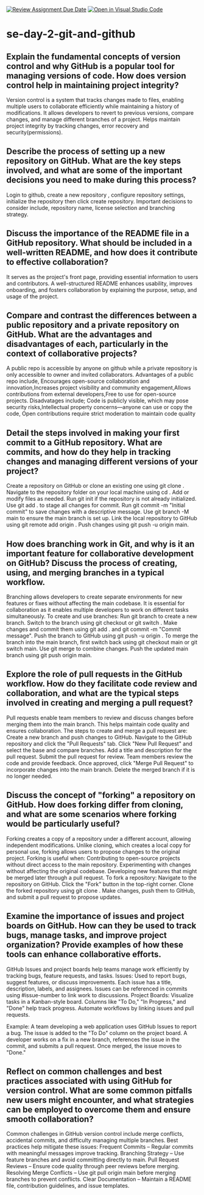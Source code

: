 [![Review Assignment Due Date](https://classroom.github.com/assets/deadline-readme-button-22041afd0340ce965d47ae6ef1cefeee28c7c493a6346c4f15d667ab976d596c.svg)](https://classroom.github.com/a/8wgCKhpZ)
[![Open in Visual Studio Code](https://classroom.github.com/assets/open-in-vscode-2e0aaae1b6195c2367325f4f02e2d04e9abb55f0b24a779b69b11b9e10269abc.svg)](https://classroom.github.com/online_ide?assignment_repo_id=18483484&assignment_repo_type=AssignmentRepo)
# se-day-2-git-and-github
## Explain the fundamental concepts of version control and why GitHub is a popular tool for managing versions of code. How does version control help in maintaining project integrity?
Version control is a system that tracks changes made to files, enabling multiple users to collaborate efficiently while maintaining a history of modifications. It allows developers to revert to previous versions, compare changes, and manage different branches of a project.
Helps maintain project integrity by tracking changes, error recovery and security(permissions).
## Describe the process of setting up a new repository on GitHub. What are the key steps involved, and what are some of the important decisions you need to make during this process?
Login to github, create a new repository , configure repository settings, initialize the repository then click create repository.
Important decisions to consider include, repository name, license selection and branching strategy.
## Discuss the importance of the README file in a GitHub repository. What should be included in a well-written README, and how does it contribute to effective collaboration?
It serves as the project's front page, providing essential information to users and contributors. A well-structured README enhances usability, improves onboarding, and fosters collaboration by explaining the purpose, setup, and usage of the project.
## Compare and contrast the differences between a public repository and a private repository on GitHub. What are the advantages and disadvantages of each, particularly in the context of collaborative projects?
A public repo is accessible by anyone on github while a private repository is only accessible to owner and invited collaborators.
Advantages of a public repo include, Encourages open-source collaboration and innovation,Increases project visibility and community engagement,Allows contributions from external developers,Free to use for open-source projects.
Disadvatages include; Code is publicly visible, which may pose security risks,Intellectual property concerns—anyone can use or copy the code, Open contributions require strict moderation to maintain code quality

## Detail the steps involved in making your first commit to a GitHub repository. What are commits, and how do they help in tracking changes and managing different versions of your project?
Create a repository on GitHub or clone an existing one using git clone <repository-url>.
Navigate to the repository folder on your local machine using cd <repository-name>.
Add or modify files as needed.
Run git init if the repository is not already initialized.
Use git add . to stage all changes for commit.
Run git commit -m "Initial commit" to save changes with a descriptive message.
Use git branch -M main to ensure the main branch is set up.
Link the local repository to GitHub using git remote add origin <repository-url>.
Push changes using git push -u origin main.
## How does branching work in Git, and why is it an important feature for collaborative development on GitHub? Discuss the process of creating, using, and merging branches in a typical workflow.
Branching allows developers to create separate environments for new features or fixes without affecting the main codebase. It is essential for collaboration as it enables multiple developers to work on different tasks simultaneously.
To create and use branches:
Run git branch <branch-name> to create a new branch.
Switch to the branch using git checkout <branch-name> or git switch <branch-name>.
Make changes and commit them using git add . and git commit -m "Commit message".
Push the branch to GitHub using git push -u origin <branch-name>.
To merge the branch into the main branch, first switch back using git checkout main or git switch main.
Use git merge <branch-name> to combine changes.
Push the updated main branch using git push origin main.
## Explore the role of pull requests in the GitHub workflow. How do they facilitate code review and collaboration, and what are the typical steps involved in creating and merging a pull request?
Pull requests enable team members to review and discuss changes before merging them into the main branch. This helps maintain code quality and ensures collaboration. The steps to create and merge a pull request are:
Create a new branch and push changes to GitHub.
Navigate to the GitHub repository and click the "Pull Requests" tab.
Click "New Pull Request" and select the base and compare branches.
Add a title and description for the pull request.
Submit the pull request for review.
Team members review the code and provide feedback.
Once approved, click "Merge Pull Request" to incorporate changes into the main branch.
Delete the merged branch if it is no longer needed.
## Discuss the concept of "forking" a repository on GitHub. How does forking differ from cloning, and what are some scenarios where forking would be particularly useful?
Forking creates a copy of a repository under a different account, allowing independent modifications. Unlike cloning, which creates a local copy for personal use, forking allows users to propose changes to the original project.
Forking is useful when:
Contributing to open-source projects without direct access to the main repository.
Experimenting with changes without affecting the original codebase.
Developing new features that might be merged later through a pull request.
To fork a repository:
Navigate to the repository on GitHub.
Click the "Fork" button in the top-right corner.
Clone the forked repository using git clone <forked-repository-url>.
Make changes, push them to GitHub, and submit a pull request to propose updates.
## Examine the importance of issues and project boards on GitHub. How can they be used to track bugs, manage tasks, and improve project organization? Provide examples of how these tools can enhance collaborative efforts.
GitHub Issues and project boards help teams manage work efficiently by tracking bugs, feature requests, and tasks.
Issues:
Used to report bugs, suggest features, or discuss improvements.
Each issue has a title, description, labels, and assignees.
Issues can be referenced in commits using #issue-number to link work to discussions.
Project Boards:
Visualize tasks in a Kanban-style board.
Columns like "To Do," "In Progress," and "Done" help track progress.
Automate workflows by linking issues and pull requests.

Example: A team developing a web application uses GitHub Issues to report a bug. The issue is added to the "To Do" column on the project board. A developer works on a fix in a new branch, references the issue in the commit, and submits a pull request. Once merged, the issue moves to "Done."
## Reflect on common challenges and best practices associated with using GitHub for version control. What are some common pitfalls new users might encounter, and what strategies can be employed to overcome them and ensure smooth collaboration?
Common challenges in GitHub version control include merge conflicts, accidental commits, and difficulty managing multiple branches. Best practices help mitigate these issues:
Frequent Commits – Regular commits with meaningful messages improve tracking.
Branching Strategy – Use feature branches and avoid committing directly to main.
Pull Request Reviews – Ensure code quality through peer reviews before merging.
Resolving Merge Conflicts – Use git pull origin main before merging branches to prevent conflicts.
Clear Documentation – Maintain a README file, contribution guidelines, and issue templates.
